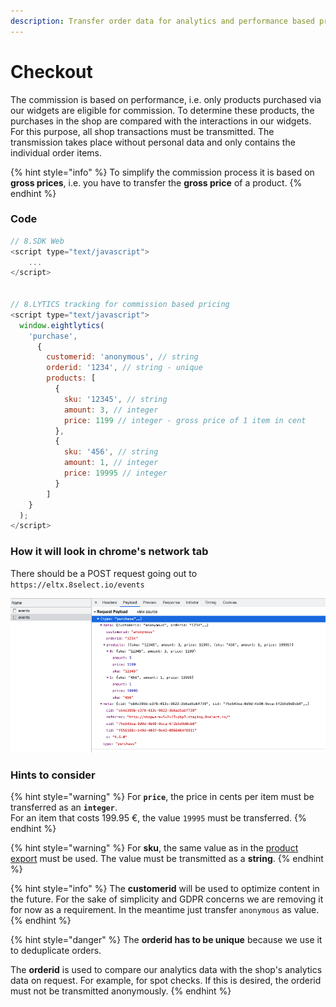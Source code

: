 ```yaml
---
description: Transfer order data for analytics and performance based pricing
---
```


# Checkout

The commission is based on performance, i.e. only products purchased via our widgets are eligible for commission. To determine these products, the purchases in the shop are compared with the interactions in our widgets. For this purpose, all shop transactions must be transmitted. The transmission takes place without personal data and only contains the individual order items.

{% hint style="info" %}
To simplify the commission process it is based on **gross prices**, i.e. you have to transfer the **gross price** of a product.
{% endhint %}

### Code

```javascript
// 8.SDK Web
<script type="text/javascript">
    ...
</script>


// 8.LYTICS tracking for commission based pricing
<script type="text/javascript">
  window.eightlytics(
    'purchase',
      {
        customerid: 'anonymous', // string
        orderid: '1234', // string - unique
        products: [
          {
            sku: '12345', // string
            amount: 3, // integer
            price: 1199 // integer - gross price of 1 item in cent
          },
          {
            sku: '456', // string
            amount: 1, // integer
            price: 19995 // integer
          }
        ]
    }  
  );
</script>
```

### How it will look in chrome's network tab

There should be a POST request going out to `https://eltx.8select.io/events`

![](../.gitbook/assets/8SELECT-checkout-network-tab.png)

### Hints to consider

{% hint style="warning" %}
For **`price`**, the price in cents per item must be transferred as an **`integer`**.\
For an item that costs 199.95 €, the value `19995` must be transferred.&#x20;
{% endhint %}

{% hint style="warning" %}
For **sku**, the same value as in the [product export](../product-export/stammdaten/details.md#sku-sku) must be used. The value must be transmitted as a **string**.
{% endhint %}

{% hint style="info" %}
The **customerid** will be used to optimize content in the future. For the sake of simplicity and GDPR concerns we are removing it for now as a requirement. In the meantime just transfer `anonymous` as value.
{% endhint %}

{% hint style="danger" %}
The **orderid has to be unique** because we use it to deduplicate orders.

The **orderid** is used to compare our analytics data with the shop's analytics data on request. For example, for spot checks. If this is desired, the orderid must not be transmitted anonymously.
{% endhint %}
